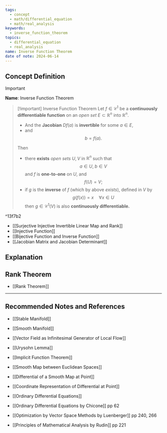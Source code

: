 ```yaml
---
tags:
  - concept
  - math/differential_equation
  - math/real_analysis
keywords:
  - inverse_function_theorem
topics:
  - differential_equation
  - real_analysis
name: Inverse Function Theorem
date of note: 2024-06-14
---
```


## Concept Definition

>[!important]
>**Name**: Inverse Function Theorem

>[!important] Inverse Function Theorem
>Let $f \in \mathcal{C}^{1}$ be a **continuously differentiable function** on an *open set* $E \subset \mathbb{R}^{n}$ into $\mathbb{R}^{n}$.
>- And the **Jacobian** $D f(a)$ is **invertible** for some $a \in E$, 
>- and $$b = f(a).$$
>  
>Then 
>- there **exists** *open sets* $U, V$ in $\mathbb{R}^{n}$  such that $$a \in U,\; b\in V$$ and $f$ is **one-to-one** on $U$, and $$f(U) = V;$$
>- if $g$ is the **inverse** of $f$ (which by above *exists*), defined in $V$ by $$g(f(x)) = x\quad \forall x\in U$$ then $g\in \mathcal{C}^{1}(V)$ is also **continuously differentiable.**

^13f7b2

- [[Surjective Injective Invertible Linear Map and Rank]]
- [[Injective Function]]
- [[Bijective Function and Inverse Function]]
- [[Jacobian Matrix and Jacobian Determinant]]




## Explanation



## Rank Theorem

- [[Rank Theorem]]




-----------
##  Recommended Notes and References

- [[Stable Manifold]]
- [[Smooth Manifold]]

- [[Vector Field as Infinitesimal Generator of Local Flow]]
- [[Urysohn Lemma]]
- [[Implicit Function Theorem]]

- [[Smooth Map between Euclidean Spaces]]
- [[Differential of a Smooth Map at Point]]
- [[Coordinate Representation of Differential at Point]]

- [[Ordinary Differential Equations]]

- [[Ordinary Differential Equations by Chicone]] pp 62
- [[Optimization by Vector Space Methods by Luenberger]] pp 240, 266
- [[Principles of Mathematical Analysis by Rudin]] pp 221
